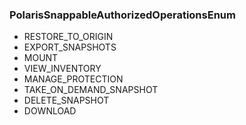### PolarisSnappableAuthorizedOperationsEnum
- RESTORE_TO_ORIGIN
- EXPORT_SNAPSHOTS
- MOUNT
- VIEW_INVENTORY
- MANAGE_PROTECTION
- TAKE_ON_DEMAND_SNAPSHOT
- DELETE_SNAPSHOT
- DOWNLOAD

